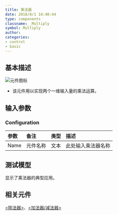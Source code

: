 ```yaml
---
title: 乘法器
date: 2018/8/1 14:40:44
type: components
classname: _Multiply
symbol: Multiply
author: 
categories: 
- control
- basic
---
```

## <span id="comp_desc">基本描述</span>
![元件图标]()

+ 该元件用以实现两个一维输入量的乘法运算。

## <span id="comp_params">输入参数</span>
### <span id="comp_params_group_Configuration">Configuration</span>
| 参数 | 备注 | 类型 | 描述 |
| :--- | :--- | :--: | :--- |
| <span id="comp_params_param_Name">Name</span> | 元件名称 | 文本 | 此处输入乘法器名称 |

[Name]: #comp_params_param_Name "Name"

## <span id="comp_example">测试模型</span>
[<test Multiply>](<test link>)显示了乘法器的典型应用。

## <span id="comp_seealso">相关元件</span>
[<除法器>](<test link>)、[<加法器/减法器>](<test link>)
    



